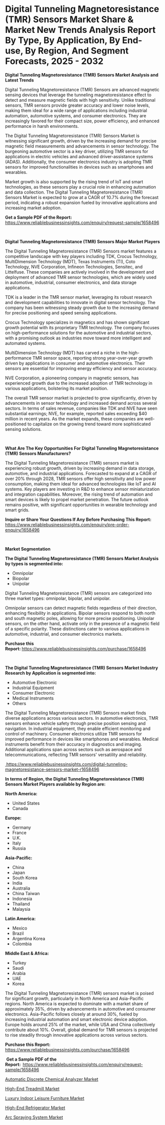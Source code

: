 <p><h1>Digital Tunneling Magnetoresistance (TMR) Sensors Market Share & Market New Trends Analysis Report By Type, By Application, By End-use, By Region, And Segment Forecasts, 2025 - 2032</h1></p><p><strong>Digital Tunneling Magnetoresistance (TMR) Sensors Market Analysis and Latest Trends</strong></p>
<p><p>Digital Tunneling Magnetoresistance (TMR) Sensors are advanced magnetic sensing devices that leverage the tunneling magnetoresistance effect to detect and measure magnetic fields with high sensitivity. Unlike traditional sensors, TMR sensors provide greater accuracy and lower noise levels, making them ideal for a wide range of applications including industrial automation, automotive systems, and consumer electronics. They are increasingly favored for their compact size, power efficiency, and enhanced performance in harsh environments.</p><p>The Digital Tunneling Magnetoresistance (TMR) Sensors Market is witnessing significant growth, driven by the increasing demand for precise magnetic field measurements and advancements in sensor technology. The burgeoning automotive sector is a key driver, utilizing TMR sensors for applications in electric vehicles and advanced driver-assistance systems (ADAS). Additionally, the consumer electronics industry is adopting TMR sensors for improved functionalities in devices such as smartphones and wearables. </p><p>Market growth is also supported by the rising trend of IoT and smart technologies, as these sensors play a crucial role in enhancing automation and data collection. The Digital Tunneling Magnetoresistance (TMR) Sensors Market is expected to grow at a CAGR of 10.7% during the forecast period, indicating a robust expansion fueled by innovative applications and increasing market adoption.</p></p>
<p><strong>Get a Sample PDF of the Report:&nbsp;</strong> <a href="https://www.reliablebusinessinsights.com/enquiry/request-sample/1658496?utm_campaign=115&utm_medium=2&utm_source=Github&utm_content=ia&utm_term=23032025&utm_id=digital-tunneling-magnetoresistance-tmr-sensors">https://www.reliablebusinessinsights.com/enquiry/request-sample/1658496</a></p>
<p>&nbsp;</p>
<p><strong>Digital Tunneling Magnetoresistance (TMR) Sensors Major Market Players</strong></p>
<p><p>The Digital Tunneling Magnetoresistance (TMR) Sensors market features a competitive landscape with key players including TDK, Crocus Technology, MultiDimension Technology (MDT), Texas Instruments (TI), Coto Technology, NVE Corporation, Infineon Technologies, Sensitec, and Littelfuse. These companies are actively involved in the development and deployment of advanced TMR sensor technologies, which are widely used in automotive, industrial, consumer electronics, and data storage applications.</p><p>TDK is a leader in the TMR sensor market, leveraging its robust research and development capabilities to innovate in digital sensor technology. The company has been witnessing steady growth due to the increasing demand for precise positioning and speed sensing applications. </p><p>Crocus Technology specializes in magnetics and has shown significant growth potential with its proprietary TMR technology. The company focuses on high-performance solutions for the automotive and industrial sectors, with a promising outlook as industries move toward more intelligent and automated systems.</p><p>MultiDimension Technology (MDT) has carved a niche in the high-performance TMR sensor space, reporting strong year-over-year growth driven by applications in consumer and automotive electronics. Their sensors are essential for improving energy efficiency and sensor accuracy.</p><p>NVE Corporation, a pioneering company in magnetic sensors, has experienced growth due to the increased adoption of TMR technology in various applications, bolstering its market position.</p><p>The overall TMR sensor market is projected to grow significantly, driven by advancements in sensor technology and increased demand across several sectors. In terms of sales revenue, companies like TDK and NVE have seen substantial earnings; NVE, for example, reported sales exceeding $40 million in recent years. As the market expands, these companies are well-positioned to capitalize on the growing trend toward more sophisticated sensing solutions.</p></p>
<p>&nbsp;</p>
<p><strong>What Are The Key Opportunities For Digital Tunneling Magnetoresistance (TMR) Sensors Manufacturers?</strong></p>
<p><p>The Digital Tunneling Magnetoresistance (TMR) sensors market is experiencing robust growth, driven by increasing demand in data storage, automotive, and industrial applications. Forecasted to expand at a CAGR of over 20% through 2028, TMR sensors offer high sensitivity and low power consumption, making them ideal for advanced technologies like IoT and AI systems. Key players are investing in R&D to enhance sensor miniaturization and integration capabilities. Moreover, the rising trend of automation and smart devices is likely to propel market penetration. The future outlook remains positive, with significant opportunities in wearable technology and smart grids.</p></p>
<p><strong>Inquire or Share Your Questions If Any Before Purchasing This Report:</strong> <a href="https://www.reliablebusinessinsights.com/enquiry/pre-order-enquiry/1658496?utm_campaign=115&utm_medium=2&utm_source=Github&utm_content=ia&utm_term=23032025&utm_id=digital-tunneling-magnetoresistance-tmr-sensors">https://www.reliablebusinessinsights.com/enquiry/pre-order-enquiry/1658496</a></p>
<p>&nbsp;</p>
<p><strong>Market Segmentation</strong></p>
<p><strong>The Digital Tunneling Magnetoresistance (TMR) Sensors Market Analysis by types is segmented into:</strong></p>
<p><ul><li>Omnipolar</li><li>Biopolar</li><li>Unipolar</li></ul></p>
<p><p>Digital Tunneling Magnetoresistance (TMR) sensors are categorized into three market types: omnipolar, bipolar, and unipolar. </p><p>Omnipolar sensors can detect magnetic fields regardless of their direction, enhancing flexibility in applications. Bipolar sensors respond to both north and south magnetic poles, allowing for more precise positioning. Unipolar sensors, on the other hand, activate only in the presence of a magnetic field of a specific polarity. These distinctions cater to various applications in automotive, industrial, and consumer electronics markets.</p></p>
<p><strong>Purchase this Report:&nbsp;</strong><a href="https://www.reliablebusinessinsights.com/purchase/1658496?utm_campaign=115&utm_medium=2&utm_source=Github&utm_content=ia&utm_term=23032025&utm_id=digital-tunneling-magnetoresistance-tmr-sensors">https://www.reliablebusinessinsights.com/purchase/1658496</a></p>
<p>&nbsp;</p>
<p><strong>The Digital Tunneling Magnetoresistance (TMR) Sensors Market Industry Research by Application is segmented into:</strong></p>
<p><ul><li>Automotive Electronic</li><li>Industrial Equipment</li><li>Consumer Electronic</li><li>Medical Instruments</li><li>Others</li></ul></p>
<p><p>The Digital Tunneling Magnetoresistance (TMR) Sensors market finds diverse applications across various sectors. In automotive electronics, TMR sensors enhance vehicle safety through precise position sensing and navigation. In industrial equipment, they enable efficient monitoring and control of machinery. Consumer electronics utilize TMR sensors for improved performance in devices like smartphones and wearables. Medical instruments benefit from their accuracy in diagnostics and imaging. Additional applications span across sectors such as aerospace and telecommunications, reflecting TMR sensors' versatility and reliability.</p></p>
<p><a href="https://www.reliablebusinessinsights.com/digital-tunneling-magnetoresistance-sensors-market-r1658496?utm_campaign=115&utm_medium=2&utm_source=Github&utm_content=ia&utm_term=23032025&utm_id=digital-tunneling-magnetoresistance-tmr-sensors">&nbsp;https://www.reliablebusinessinsights.com/digital-tunneling-magnetoresistance-sensors-market-r1658496</a></p>
<p><strong>In terms of Region, the Digital Tunneling Magnetoresistance (TMR) Sensors Market Players available by Region are:</strong></p>
<p>
    <p> <strong> North America: </strong>
        <ul>
            <li>United States</li>
            <li>Canada</li>
        </ul>
        </p> 
    <p> <strong> Europe: </strong>
        <ul>
            <li>Germany</li>
            <li>France</li>
            <li>U.K.</li>
            <li>Italy</li>
            <li>Russia</li>
        </ul>
        </p> 
    <p> <strong> Asia-Pacific: </strong>
        <ul>
            <li>China</li>
            <li>Japan</li>
            <li>South Korea</li>
            <li>India</li>
            <li>Australia</li>
            <li>China Taiwan</li>
            <li>Indonesia</li>
            <li>Thailand</li>
            <li>Malaysia</li>
        </ul>
        </p> 
    <p> <strong> Latin America: </strong>
        <ul>
            <li>Mexico</li>
            <li>Brazil</li>
            <li>Argentina Korea</li>
            <li>Colombia</li>
        </ul>
        </p> 
    <p> <strong> Middle East & Africa: </strong>
        <ul>
            <li>Turkey</li>
            <li>Saudi</li>
            <li>Arabia</li>
            <li>UAE</li>
            <li>Korea</li>
        </ul>
    </p>
    </p>
<p><p>The Digital Tunneling Magnetoresistance (TMR) sensors market is poised for significant growth, particularly in North America and Asia-Pacific regions. North America is expected to dominate with a market share of approximately 35%, driven by advancements in automotive and consumer electronics. Asia-Pacific follows closely at around 30%, fueled by increasing industrial automation and smart electronic device adoption. Europe holds around 25% of the market, while USA and China collectively contribute about 10%. Overall, global demand for TMR sensors is projected to rise steadily through innovative applications across various sectors.</p></p>
<p><strong>Purchase this Report: </strong><a href="https://www.reliablebusinessinsights.com/purchase/1658496?utm_campaign=115&utm_medium=2&utm_source=Github&utm_content=ia&utm_term=23032025&utm_id=digital-tunneling-magnetoresistance-tmr-sensors">https://www.reliablebusinessinsights.com/purchase/1658496</a></p>
<p>&nbsp;<strong>Get a Sample PDF of the Report:&nbsp;&nbsp;</strong><a href="https://www.reliablebusinessinsights.com/enquiry/request-sample/1658496?utm_campaign=115&utm_medium=2&utm_source=Github&utm_content=ia&utm_term=23032025&utm_id=digital-tunneling-magnetoresistance-tmr-sensors">https://www.reliablebusinessinsights.com/enquiry/request-sample/1658496</a></p>
<p><strong></strong></p>
<p><p><a href="https://github.com/gavalegeyndt26/Market-Research-Report-List-1/blob/main/automatic-discrete-chemical-analyzer-market.md?utm_campaign=115&utm_medium=2&utm_source=Github&utm_content=ia&utm_term=23032025&utm_id=digital-tunneling-magnetoresistance-tmr-sensors">Automatic Discrete Chemical Analyzer Market</a></p><p><a href="https://github.com/jensanohishi/Market-Research-Report-List-1/blob/main/high-end-treadmill-market.md?utm_campaign=115&utm_medium=2&utm_source=Github&utm_content=ia&utm_term=23032025&utm_id=digital-tunneling-magnetoresistance-tmr-sensors">High-End Treadmill Market</a></p><p><a href="https://github.com/kavechoxo/Market-Research-Report-List-1/blob/main/luxury-indoor-leisure-furniture-market.md?utm_campaign=115&utm_medium=2&utm_source=Github&utm_content=ia&utm_term=23032025&utm_id=digital-tunneling-magnetoresistance-tmr-sensors">Luxury Indoor Leisure Furniture Market</a></p><p><a href="https://github.com/qianyateina/Market-Research-Report-List-1/blob/main/high-end-refrigerator-market.md?utm_campaign=115&utm_medium=2&utm_source=Github&utm_content=ia&utm_term=23032025&utm_id=digital-tunneling-magnetoresistance-tmr-sensors">High-End Refrigerator Market</a></p><p><a href="https://github.com/boonegoicks7/Market-Research-Report-List-1/blob/main/arc-spraying-system-market.md?utm_campaign=115&utm_medium=2&utm_source=Github&utm_content=ia&utm_term=23032025&utm_id=digital-tunneling-magnetoresistance-tmr-sensors">Arc Spraying System Market</a></p></p>